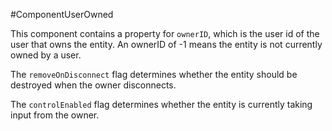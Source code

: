 #ComponentUserOwned

This component contains a property for `ownerID`, which is the user id of the user that owns the entity. An ownerID of -1 means the entity is not currently owned by a user.

The `removeOnDisconnect` flag determines whether the entity should be destroyed when the owner disconnects.

The `controlEnabled` flag determines whether the entity is currently taking input from the owner.

